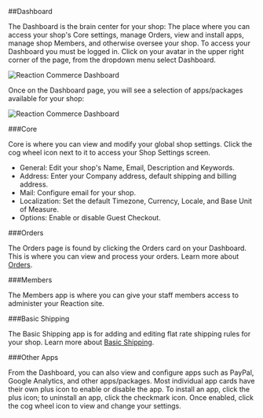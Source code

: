 ##Dashboard

The Dashboard is the brain center for your shop: The place where you can access your shop's Core settings, manage Orders, view and install apps, manage shop Members, and otherwise oversee your shop. To access your Dashboard you must be logged in. Click on your avatar in the upper right corner of the page, from the dropdown menu select Dashboard.

![](http://raw.github.com/ongoworks/reaction/master/docs/assets/guide-admin-navigation-dropdown-dashboard.png "Reaction Commerce Dashboard")


Once on the Dashboard page, you will see a selection of apps/packages available for your shop:

![](http://raw.github.com/ongoworks/reaction/master/docs/assets/guide-dashboard.png "Reaction Commerce Dashboard")


###Core

Core is where you can view and modify your global shop settings. Click the cog wheel icon next to it to access your Shop Settings screen. 

 * General: Edit your shop's Name,  Email, Description and Keywords. 
 * Address:  Enter your Company address, default shipping and billing address.
 * Mail: Configure email for your shop. 
 * Localization: Set the default Timezone, Currency, Locale, and Base Unit of Measure.  
 * Options: Enable or disable Guest Checkout.

###Orders

The Orders page is found by clicking the Orders card on your Dashboard. This is where you can view and process your orders. Learn more about [Orders](https://reactioncommerce.com/docs/master/orders).

###Members

The Members app is where you can give your staff members access to administer your Reaction site.

###Basic Shipping

The Basic Shipping app is for adding and editing flat rate shipping rules for your shop. Learn more about [Basic Shipping](https://reactioncommerce.com/docs/master/shipping).

###Other Apps

From the Dashboard, you can also view and configure apps such as PayPal, Google Analytics, and other apps/packages. Most individual app cards have their own plus icon to enable or disable the app. To install an app, click the plus icon; to uninstall an app, click the checkmark icon. Once enabled, click the cog wheel icon to view and change your settings. 



